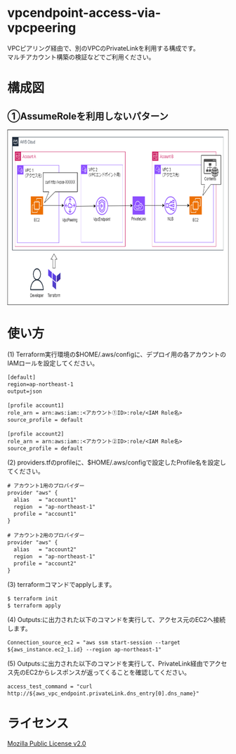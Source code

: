 # vpcendpoint-access-via-vpcpeering
VPCピアリング経由で、別のVPCのPrivateLinkを利用する構成です。
<br>
マルチアカウント構築の検証などでご利用ください。


# 構成図
## ①AssumeRoleを利用しないパターン
<p>
<img height="400px" src="./src/vpcendpoint-access-via-vpcpeering.png">
</p>

# 使い方

(1) Terraform実行環境の$HOME/.aws/configに、デプロイ用の各アカウントのIAMロールを設定してください。
```
[default]
region=ap-northeast-1
output=json

[profile account1]
role_arn = arn:aws:iam::<アカウント①ID>:role/<IAM Role名>
source_profile = default

[profile account2]
role_arn = arn:aws:iam::<アカウント②ID>:role/<IAM Role名>
source_profile = default
```


(2) providers.tfのprofileに、$HOME/.aws/configで設定したProfile名を設定してください。
```
# アカウント1用のプロバイダー
provider "aws" {
  alias   = "account1"
  region  = "ap-northeast-1"
  profile = "account1"
}

# アカウント2用のプロバイダー
provider "aws" {
  alias   = "account2"
  region  = "ap-northeast-1"
  profile = "account2"
}
```

(3) terraformコマンドでapplyします。
```
$ terraform init
$ terraform apply
```

(4) Outputs:に出力された以下のコマンドを実行して、アクセス元のEC2へ接続します。
```
Connection_source_ec2 = "aws ssm start-session --target ${aws_instance.ec2_1.id} --region ap-northeast-1"
```

(5) Outputs:に出力された以下のコマンドを実行して、PrivateLink経由でアクセス先のEC2からレスポンスが返ってくることを確認してください。
```
access_test_command = "curl http://${aws_vpc_endpoint.privateLink.dns_entry[0].dns_name}"
```


# ライセンス
[Mozilla Public License v2.0](https://github.com/Lamaglama39/terraform-for-aws/blob/main/LICENSE)